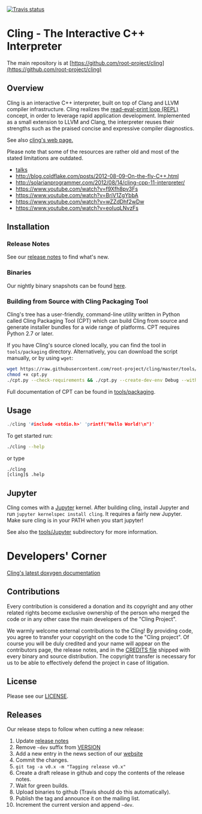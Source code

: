 [![Travis status](https://travis-ci.org/root-project/cling.svg?branch=master)](https://travis-ci.org/root-project/cling)
<!-- a target="_blank" href="https://ci.appveyor.com/project/root-project/cling-j0wdg">
  ![Appveyor status](https://ci.appveyor.com/api/projects/status/github/root-project/cling?svg=true&branch=master)
</a -->

Cling - The Interactive C++ Interpreter
=========================================

The main repository is at [https://github.com/root-project/cling](https://github.com/root-project/cling)


Overview
--------
Cling is an interactive C++ interpreter, built on top of Clang and LLVM compiler
infrastructure. Cling realizes the [read-eval-print loop
(REPL)](http://en.wikipedia.org/wiki/Read%E2%80%93eval%E2%80%93print_loop)
concept, in order to leverage rapid application development. Implemented as a
small extension to LLVM and Clang, the interpreter reuses their strengths such
as the praised concise and expressive compiler diagnostics.

See also [cling's web page.](https://cdn.rawgit.com/root-project/cling/master/www/index.html)

Please note that some of the resources are rather old and most of the stated
limitations are outdated.
  * [talks](www/docs/talks)
  * http://blog.coldflake.com/posts/2012-08-09-On-the-fly-C++.html
  * http://solarianprogrammer.com/2012/08/14/cling-cpp-11-interpreter/
  * https://www.youtube.com/watch?v=f9Xfh8pv3Fs
  * https://www.youtube.com/watch?v=BrjV1ZgYbbA
  * https://www.youtube.com/watch?v=wZZdDhf2wDw
  * https://www.youtube.com/watch?v=eoIuqLNvzFs


Installation
------------
### Release Notes
See our [release notes](docs/ReleaseNotes.md) to find what's new.


### Binaries
Our nightly binary snapshots can be found
[here](https://root.cern.ch/download/cling/).


### Building from Source with Cling Packaging Tool
Cling's tree has a user-friendly, command-line utility written in Python called
Cling Packaging Tool (CPT) which can build Cling from source and generate
installer bundles for a wide range of platforms. CPT requires Python 2.7 or
later.

If you have Cling's source cloned locally, you can find the tool in
`tools/packaging` directory. Alternatively, you can download the script
manually, or by using `wget`:

```sh
wget https://raw.githubusercontent.com/root-project/cling/master/tools/packaging/cpt.py
chmod +x cpt.py
./cpt.py --check-requirements && ./cpt.py --create-dev-env Debug --with-workdir=./cling-build/
```
Full documentation of CPT can be found in [tools/packaging](tools/packaging).


Usage
-----
```c++
./cling '#include <stdio.h>' 'printf("Hello World!\n")'
```

To get started run:
```bash
./cling --help
```
or type
```
./cling
[cling]$ .help
```


Jupyter
-------
Cling comes with a [Jupyter](http://jupyter.org) kernel. After building cling,
install Jupyter and run `jupyter kernelspec install cling`. It requires a fairly
new Jupyter. Make sure cling is in your PATH when you start jupyter!

See also the [tools/Jupyter](tools/Jupyter) subdirectory for more information.


Developers' Corner
==================
[Cling's latest doxygen documentation](http://cling.web.cern.ch/cling/doxygen/)


Contributions
-------------
Every contribution is considered a donation and its copyright and any other
related rights become exclusive ownership of the person who merged the code or
in any other case the main developers of the "Cling Project".

We warmly welcome external contributions to the Cling! By providing code,
you agree to transfer your copyright on the code to the "Cling project".
Of course you will be duly credited and your name will appear on the
contributors page, the release notes, and in the [CREDITS file](CREDITS.txt)
shipped with every binary and source distribution. The copyright transfer is
necessary for us to be able to effectively defend the project in case of
litigation.


License
-------
Please see our [LICENSE](LICENSE.TXT).


Releases
--------
Our release steps to follow when cutting a new release:
  1. Update [release notes](docs/ReleaseNotes.md)
  2. Remove `~dev` suffix from [VERSION](VERSION)
  3. Add a new entry in the news section of our [website](www/news.html)
  4. Commit the changes.
  5. `git tag -a v0.x -m "Tagging release v0.x"`
  6. Create a draft release in github and copy the contents of the release notes.
  7. Wait for green builds.
  8. Upload binaries to github (Travis should do this automatically).
  9. Publish the tag and announce it on the mailing list.
  10. Increment the current version and append `~dev`.
